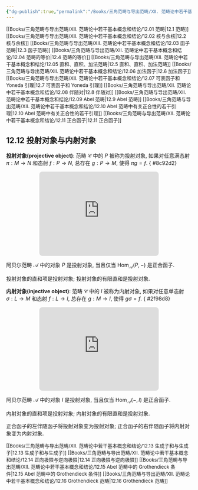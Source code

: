 ```yaml
---
{"dg-publish":true,"permalink":"/Books/三角范畴与导出范畴/Ⅻ. 范畴论中若干基本概念和结论/12.12 投射对象与内射对象/","dgPassFrontmatter":true,"created":"2024-07-06T09:51:14.011+08:00","updated":"2024-08-16T20:53:21.052+08:00"}
---
```


<font size="2"> [[Books/三角范畴与导出范畴/Ⅻ. 范畴论中若干基本概念和结论/12.01 范畴\|12.1 范畴]]   </font>
<font size="2"> [[Books/三角范畴与导出范畴/Ⅻ. 范畴论中若干基本概念和结论/12.02 核与余核\|12.2 核与余核]]   </font>
<font size="2"> [[Books/三角范畴与导出范畴/Ⅻ. 范畴论中若干基本概念和结论/12.03 函子范畴\|12.3 函子范畴]]   </font>
<font size="2"> [[Books/三角范畴与导出范畴/Ⅻ. 范畴论中若干基本概念和结论/12.04 范畴的等价\|12.4 范畴的等价]]  </font>
<font size="2"> [[Books/三角范畴与导出范畴/Ⅻ. 范畴论中若干基本概念和结论/12.05 直和、直积、加法范畴\|12.5 直和、直积、加法范畴]]   </font>
<font size="2"> [[Books/三角范畴与导出范畴/Ⅻ. 范畴论中若干基本概念和结论/12.06 加法函子\|12.6 加法函子]]   </font>
<font size="2"> [[Books/三角范畴与导出范畴/Ⅻ. 范畴论中若干基本概念和结论/12.07 可表函子和 Yoneda 引理\|12.7 可表函子和 Yoneda 引理]]   </font>
<font size="2"> [[Books/三角范畴与导出范畴/Ⅻ. 范畴论中若干基本概念和结论/12.08 伴随对\|12.8 伴随对]]   </font>
<font size="2"> [[Books/三角范畴与导出范畴/Ⅻ. 范畴论中若干基本概念和结论/12.09 Abel 范畴\|12.9 Abel 范畴]]   </font>
<font size="2"> [[Books/三角范畴与导出范畴/Ⅻ. 范畴论中若干基本概念和结论/12.10 Abel 范畴中有关正合性的若干引理\|12.10 Abel 范畴中有关正合性的若干引理]]   </font>
<font size="2"> [[Books/三角范畴与导出范畴/Ⅻ. 范畴论中若干基本概念和结论/12.11 正合函子\|12.11 正合函子]]   </font>
## 12.12 投射对象与内射对象

**投射对象(projective object)**: 范畴 $\mathcal{C}$ 中的 $P$ 被称为投射对象, 如果对任意满态射 $\pi:M\rightarrow N$ 和态射 $f:P \rightarrow N$, 总存在 $g:P\rightarrow M$, 使得 $\pi g=f$.
{ #8c92d2}

<div style="text-align: center;">
<iframe class="quiver-embed" src="https://q.uiver.app/#q=WzAsNCxbMCwxLCJNIl0sWzEsMSwiTiJdLFsyLDEsIjAiXSxbMSwwLCJQIl0sWzAsMSwiXFxwaSJdLFsxLDJdLFszLDEsImYiXSxbMywwLCJnIiwyLHsic3R5bGUiOnsiYm9keSI6eyJuYW1lIjoiZGFzaGVkIn19fV0sWzYsNywiIiwwLHsic2hvcnRlbiI6eyJzb3VyY2UiOjIwLCJ0YXJnZXQiOjIwfX1dXQ==&embed" width="324" height="228" style="border-radius: 8px; border: none;"></iframe>
</div>

阿贝尔范畴 $\mathcal{A}$ 中的对象 $P$ 是投射对象, 当且仅当 $\mathrm{Hom}_{\mathcal{A}}(P,-)$ 是正合函子.

投射对象的直和项是投射对象; 投射对象的有限直和是投射对象. 

**内射对象(injective object)**: 范畴 $\mathcal{C}$ 中的 $I$ 被称为内射对象, 如果对任意单态射 $\sigma:L\rightarrow M$ 和态射 $f:L \rightarrow I$, 总存在 $g:M\rightarrow I$, 使得 $g\sigma=f$.
{ #2f98d8}

<div style="text-align: center;">
<iframe class="quiver-embed" src="https://q.uiver.app/#q=WzAsNCxbMSwwLCJMIl0sWzIsMCwiTSJdLFsxLDEsIkkiXSxbMCwwLCIwIl0sWzAsMSwiXFxzaWdtYSJdLFsxLDIsImciLDAseyJzdHlsZSI6eyJib2R5Ijp7Im5hbWUiOiJkYXNoZWQifX19XSxbMCwyLCJmIiwyXSxbMywwXSxbNiw1LCIiLDAseyJzaG9ydGVuIjp7InNvdXJjZSI6MjAsInRhcmdldCI6MjB9fV1d&embed" width="324" height="226" style="border-radius: 8px; border: none;"></iframe>
</div>

阿贝尔范畴 $\mathcal{A}$ 中的对象 $I$ 是投射对象, 当且仅当 $\mathrm{Hom}_{\mathcal{A}}(-,I)$ 是正合函子.

内射对象的直和项是投射对象; 内射对象的有限直和是投射对象. 

正合函子的左伴随函子将投射对象变为投射对象; 正合函子的右伴随函子将内射对象变为内射对象. 

<font size="2"> [[Books/三角范畴与导出范畴/Ⅻ. 范畴论中若干基本概念和结论/12.13 生成子和与生成子\|12.13 生成子和与生成子]]   </font>
<font size="2"> [[Books/三角范畴与导出范畴/Ⅻ. 范畴论中若干基本概念和结论/12.14 正向极限与逆向极限\|12.14 正向极限与逆向极限]]   </font>
<font size="2"> [[Books/三角范畴与导出范畴/Ⅻ. 范畴论中若干基本概念和结论/12.15 Abel 范畴中的 Grothendieck 条件\|12.15 Abel 范畴中的 Grothendieck 条件]]   </font>
<font size="2"> [[Books/三角范畴与导出范畴/Ⅻ. 范畴论中若干基本概念和结论/12.16 Grothendieck 范畴\|12.16 Grothendieck 范畴]]  </font>